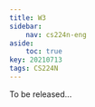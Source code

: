 ```yaml
---
title: W3
sidebar:
    nav: cs224n-eng
aside:
    toc: true
key: 20210713
tags: CS224N
---
```

To be released...